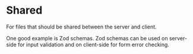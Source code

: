 # Shared

For files that should be shared between the server and client.

One good example is Zod schemas. Zod schemas can be used on server-side for input validation and on client-side for form error checking.
